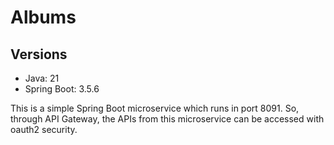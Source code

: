 # Albums

## Versions
- Java: 21
- Spring Boot: 3.5.6

This is a simple Spring Boot microservice which runs in port 8091.
So, through API Gateway, the APIs from this microservice can be accessed with oauth2 security.